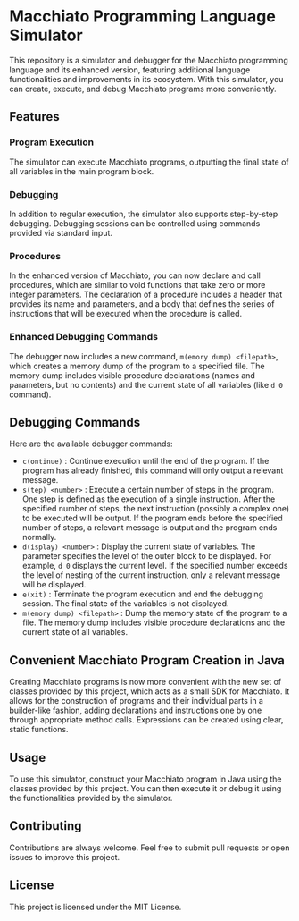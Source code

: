 # Macchiato Programming Language Simulator

This repository is a simulator and debugger for the Macchiato programming language and its enhanced version, featuring additional language functionalities and improvements in its ecosystem. With this simulator, you can create, execute, and debug Macchiato programs more conveniently.

## Features

### Program Execution
The simulator can execute Macchiato programs, outputting the final state of all variables in the main program block. 

### Debugging
In addition to regular execution, the simulator also supports step-by-step debugging. Debugging sessions can be controlled using commands provided via standard input.

### Procedures
In the enhanced version of Macchiato, you can now declare and call procedures, which are similar to void functions that take zero or more integer parameters. The declaration of a procedure includes a header that provides its name and parameters, and a body that defines the series of instructions that will be executed when the procedure is called.

### Enhanced Debugging Commands
The debugger now includes a new command, `m(emory dump) <filepath>`, which creates a memory dump of the program to a specified file. The memory dump includes visible procedure declarations (names and parameters, but no contents) and the current state of all variables (like `d 0` command).

## Debugging Commands

Here are the available debugger commands:

- `c(ontinue)` : Continue execution until the end of the program. If the program has already finished, this command will only output a relevant message.
- `s(tep) <number>` : Execute a certain number of steps in the program. One step is defined as the execution of a single instruction. After the specified number of steps, the next instruction (possibly a complex one) to be executed will be output. If the program ends before the specified number of steps, a relevant message is output and the program ends normally.
- `d(isplay) <number>` : Display the current state of variables. The parameter specifies the level of the outer block to be displayed. For example, `d 0` displays the current level. If the specified number exceeds the level of nesting of the current instruction, only a relevant message will be displayed.
- `e(xit)` : Terminate the program execution and end the debugging session. The final state of the variables is not displayed.
- `m(emory dump) <filepath>` : Dump the memory state of the program to a file. The memory dump includes visible procedure declarations and the current state of all variables.

## Convenient Macchiato Program Creation in Java
Creating Macchiato programs is now more convenient with the new set of classes provided by this project, which acts as a small SDK for Macchiato. It allows for the construction of programs and their individual parts in a builder-like fashion, adding declarations and instructions one by one through appropriate method calls. Expressions can be created using clear, static functions.

## Usage
To use this simulator, construct your Macchiato program in Java using the classes provided by this project. You can then execute it or debug it using the functionalities provided by the simulator. 

## Contributing
Contributions are always welcome. Feel free to submit pull requests or open issues to improve this project.

## License
This project is licensed under the MIT License.
